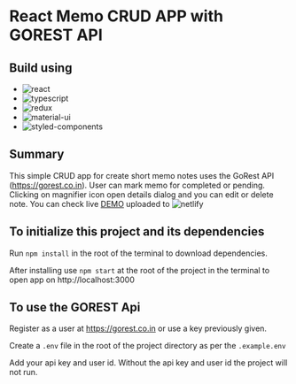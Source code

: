 # React Memo CRUD APP with GOREST API

## Build using

- ![react](https://img.shields.io/badge/React-20232A?style=for-the-badge&logo=react&logoColor=61DAFB)
- ![typescript](https://img.shields.io/badge/TypeScript-007ACC?style=for-the-badge&logo=typescript&logoColor=white)
- ![redux](https://img.shields.io/badge/Redux-593D88?style=for-the-badge&logo=redux&logoColor=white)
- ![material-ui](https://img.shields.io/badge/Material--UI-0081CB?style=for-the-badge&logo=material-ui&logoColor=white)
- ![styled-components](https://img.shields.io/badge/styled--components-DB7093?style=for-the-badge&logo=styled-components&logoColor=white)

## Summary

This simple CRUD app for create short memo notes uses the GoRest API (https://gorest.co.in). User can mark memo for completed or pending. Clicking on magnifier icon open details dialog and you can edit or delete note. You can check live [DEMO](https://ts-memo-app.netlify.app) uploaded to ![netlify](https://img.shields.io/badge/Netlify-00C7B7?style=for-the-badge&logo=netlify&logoColor=white)

## To initialize this project and its dependencies

Run `npm install` in the root of the terminal to download dependencies.

After installing use `npm start` at the root of the project in the terminal to open app on http://localhost:3000

## To use the GOREST Api

Register as a user at https://gorest.co.in or use a key previously given.

Create a `.env` file in the root of the project directory as per the `.example.env`

Add your api key and user id. Without the api key and user id the project will not run.
